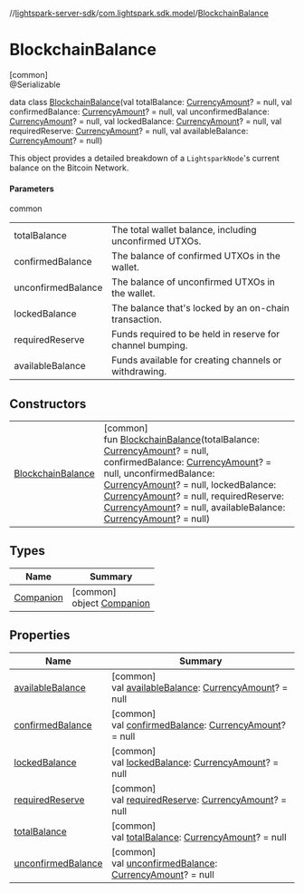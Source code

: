 //[lightspark-server-sdk](../../../index.md)/[com.lightspark.sdk.model](../index.md)/[BlockchainBalance](index.md)

# BlockchainBalance

[common]\
@Serializable

data class [BlockchainBalance](index.md)(val totalBalance: [CurrencyAmount](../-currency-amount/index.md)? = null, val confirmedBalance: [CurrencyAmount](../-currency-amount/index.md)? = null, val unconfirmedBalance: [CurrencyAmount](../-currency-amount/index.md)? = null, val lockedBalance: [CurrencyAmount](../-currency-amount/index.md)? = null, val requiredReserve: [CurrencyAmount](../-currency-amount/index.md)? = null, val availableBalance: [CurrencyAmount](../-currency-amount/index.md)? = null)

This object provides a detailed breakdown of a `LightsparkNode`'s current balance on the Bitcoin Network.

#### Parameters

common

| | |
|---|---|
| totalBalance | The total wallet balance, including unconfirmed UTXOs. |
| confirmedBalance | The balance of confirmed UTXOs in the wallet. |
| unconfirmedBalance | The balance of unconfirmed UTXOs in the wallet. |
| lockedBalance | The balance that's locked by an on-chain transaction. |
| requiredReserve | Funds required to be held in reserve for channel bumping. |
| availableBalance | Funds available for creating channels or withdrawing. |

## Constructors

| | |
|---|---|
| [BlockchainBalance](-blockchain-balance.md) | [common]<br>fun [BlockchainBalance](-blockchain-balance.md)(totalBalance: [CurrencyAmount](../-currency-amount/index.md)? = null, confirmedBalance: [CurrencyAmount](../-currency-amount/index.md)? = null, unconfirmedBalance: [CurrencyAmount](../-currency-amount/index.md)? = null, lockedBalance: [CurrencyAmount](../-currency-amount/index.md)? = null, requiredReserve: [CurrencyAmount](../-currency-amount/index.md)? = null, availableBalance: [CurrencyAmount](../-currency-amount/index.md)? = null) |

## Types

| Name | Summary |
|---|---|
| [Companion](-companion/index.md) | [common]<br>object [Companion](-companion/index.md) |

## Properties

| Name | Summary |
|---|---|
| [availableBalance](available-balance.md) | [common]<br>val [availableBalance](available-balance.md): [CurrencyAmount](../-currency-amount/index.md)? = null |
| [confirmedBalance](confirmed-balance.md) | [common]<br>val [confirmedBalance](confirmed-balance.md): [CurrencyAmount](../-currency-amount/index.md)? = null |
| [lockedBalance](locked-balance.md) | [common]<br>val [lockedBalance](locked-balance.md): [CurrencyAmount](../-currency-amount/index.md)? = null |
| [requiredReserve](required-reserve.md) | [common]<br>val [requiredReserve](required-reserve.md): [CurrencyAmount](../-currency-amount/index.md)? = null |
| [totalBalance](total-balance.md) | [common]<br>val [totalBalance](total-balance.md): [CurrencyAmount](../-currency-amount/index.md)? = null |
| [unconfirmedBalance](unconfirmed-balance.md) | [common]<br>val [unconfirmedBalance](unconfirmed-balance.md): [CurrencyAmount](../-currency-amount/index.md)? = null |
